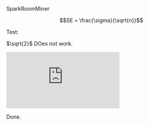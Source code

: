 SparkRoomMiner
```math
SE = \frac{\sigma}{\sqrt{n}}
```

Test:

$`\sqrt{2}`$
 DOes not work.
 
 ![equation](http://latex.codecogs.com/gif.latex?O_t%3D%5Ctext%20%7B%20Onset%20event%20at%20time%20bin%20%7D%20t)
 
Done.

